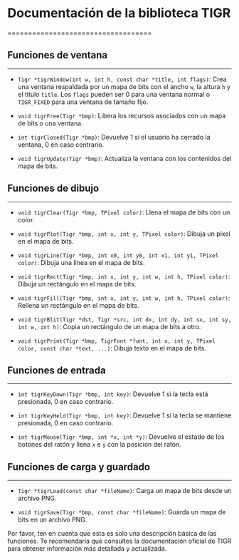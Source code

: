 # Documentación de la biblioteca TIGR
===================================

## Funciones de ventana
--------------------

-   `Tigr *tigrWindow(int w, int h, const char *title, int flags)`: Crea una ventana respaldada por un mapa de bits con el ancho `w`, la altura `h` y el título `title`. Los `flags` pueden ser 0 para una ventana normal o `TIGR_FIXED` para una ventana de tamaño fijo.

-   `void tigrFree(Tigr *bmp)`: Libera los recursos asociados con un mapa de bits o una ventana.

-   `int tigrClosed(Tigr *bmp)`: Devuelve 1 si el usuario ha cerrado la ventana, 0 en caso contrario.

-   `void tigrUpdate(Tigr *bmp)`: Actualiza la ventana con los contenidos del mapa de bits.

## Funciones de dibujo
-------------------

-   `void tigrClear(Tigr *bmp, TPixel color)`: Llena el mapa de bits con un color.

-   `void tigrPlot(Tigr *bmp, int x, int y, TPixel color)`: Dibuja un píxel en el mapa de bits.

-   `void tigrLine(Tigr *bmp, int x0, int y0, int x1, int y1, TPixel color)`: Dibuja una línea en el mapa de bits.

-   `void tigrRect(Tigr *bmp, int x, int y, int w, int h, TPixel color)`: Dibuja un rectángulo en el mapa de bits.

-   `void tigrFill(Tigr *bmp, int x, int y, int w, int h, TPixel color)`: Rellena un rectángulo en el mapa de bits.

-   `void tigrBlit(Tigr *dst, Tigr *src, int dx, int dy, int sx, int sy, int w, int h)`: Copia un rectángulo de un mapa de bits a otro.

-   `void tigrPrint(Tigr *bmp, TigrFont *font, int x, int y, TPixel color, const char *text, ...)`: Dibuja texto en el mapa de bits.

## Funciones de entrada
--------------------

-   `int tigrKeyDown(Tigr *bmp, int key)`: Devuelve 1 si la tecla está presionada, 0 en caso contrario.

-   `int tigrKeyHeld(Tigr *bmp, int key)`: Devuelve 1 si la tecla se mantiene presionada, 0 en caso contrario.

-   `int tigrMouse(Tigr *bmp, int *x, int *y)`: Devuelve el estado de los botones del ratón y llena `x` e `y` con la posición del ratón.

## Funciones de carga y guardado
-----------------------------

-   `Tigr *tigrLoad(const char *fileName)`: Carga un mapa de bits desde un archivo PNG.

-   `void tigrSave(Tigr *bmp, const char *fileName)`: Guarda un mapa de bits en un archivo PNG.

Por favor, ten en cuenta que esta es solo una descripción básica de las funciones. Te recomendaría que consultes la documentación oficial de TIGR para obtener información más detallada y actualizada.
